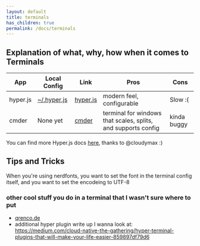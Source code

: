 ```yaml
---
layout: default
title: terminals
has_children: true
permalink: /docs/terminals
---
```


## Explanation of what, why, how when it comes to Terminals

| App | Local Config | Link | Pros | Cons |
---|---|---|---|---
| hyper.js | [~/.hyper.js](https://github.com/jessebot/onboardme/configs/rc_files/.hyper.js) | [hyper.is](https://hyper.is/) | modern feel, configurable | Slow :( |
| cmder | None yet | [cmder](https://cmder.net/) | terminal for windows that scales, splits, and supports config | kinda buggy |

You can find more Hyper.js docs [here](./hyper/README.md), thanks to @cloudymax :)

## Tips and Tricks
When you're using nerdfonts, you want to set the font in the terminal config itself, and you want to set the encodeing to UTF-8

### other cool stuff you do in a terminal that I wasn't sure where to put
- [qrenco.de](https://asciinema.org/a/123683)
- additional hyper plugin write up I wanna look at:
https://medium.com/cloud-native-the-gathering/hyper-terminal-plugins-that-will-make-your-life-easier-859897df79d6
